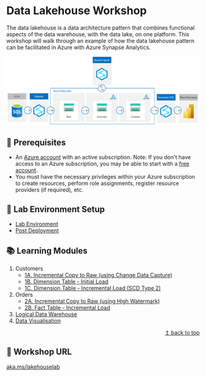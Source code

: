 # Data Lakehouse Workshop

The data lakehouse is a data architecture pattern that combines functional aspects of the data warehouse, with the data lake, on one platform. This workshop will walk through an example of how the data lakehouse pattern can be facilitated in Azure with Azure Synapse Analytics.

![Data Lakehouse with Azure Synapse Analytics](./images/readme/001.png)

## :thinking: Prerequisites

* An [Azure account](https://azure.microsoft.com/en-us/free/) with an active subscription. Note: If you don't have access to an Azure subscription, you may be able to start with a [free account](https://www.azure.com/free).
* You must have the necessary privileges within your Azure subscription to create resources, perform role assignments, register resource providers (if required), etc.

## :test_tube: Lab Environment Setup
* [Lab Environment](./modules/module00.md)
* [Post Deployment](./modules/moduleXX.md)

## :books: Learning Modules

1. Customers
    * [1A. Incremental Copy to Raw (using Change Data Capture)](./modules/module01a.md)
    * [1B. Dimension Table - Initial Load](./modules/module01b.md)
    * [1C. Dimension Table - Incremental Load (SCD Type 2)](./modules/module01c.md)
2. Orders
    * [2A. Incremental Copy to Raw (using High Watermark)](./modules/module02a.md)
    * [2B. Fact Table - Incremental Load](./modules/module02b.md)
3. [Logical Data Warehouse](./modules/module03.md)
4. [Data Visualisation](./modules/module04.md)

<div align="right"><a href="#data-lakehouse-workshop">↥ back to top</a></div>

## :link: Workshop URL

[aka.ms/lakehouselab](https://aka.ms/lakehouselab)
